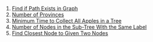 1) [Find if Path Exists in Graph](https://leetcode.com/problems/find-if-path-exists-in-graph/description/)
2) [Number of Provinces](https://leetcode.com/problems/number-of-provinces/description/)
3) [Minimum Time to Collect All Apples in a Tree](https://leetcode.com/problems/minimum-time-to-collect-all-apples-in-a-tree/description/)
4) [Number of Nodes in the Sub-Tree With the Same Label](https://leetcode.com/problems/number-of-nodes-in-the-sub-tree-with-the-same-label/description/)
5) [Find Closest Node to Given Two Nodes
](https://leetcode.com/problems/find-closest-node-to-given-two-nodes/solutions/3098058/c-dfs-speed-100-easy/?orderBy=most_votes)
